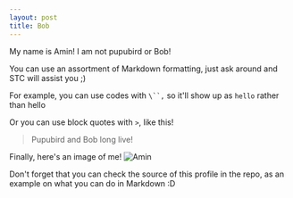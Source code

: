 ```yaml
---
layout: post
title: Bob
---
```


My name is Amin! I am not pupubird or Bob!

You can use an assortment of Markdown formatting, just ask around and STC will assist you ;)

For example, you can use codes with `\``,` so it'll show up as `hello` rather than hello

Or you can use block quotes with `>`, like this!
> Pupubird and Bob long live!

Finally, here's an image of me!
![Amin](https://picsum.photos/200/300)

Don't forget that you can check the source of this profile in the repo, as an example on what you can do in Markdown :D